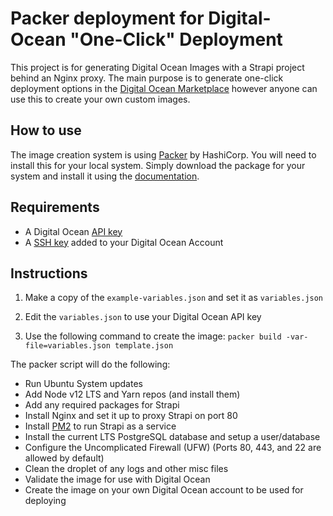 # Packer deployment for Digital-Ocean "One-Click" Deployment

This project is for generating Digital Ocean Images with a Strapi project behind an Nginx proxy. The main purpose is to generate one-click deployment options in the [Digital Ocean Marketplace](https://marketplace.digitalocean.com/) however anyone can use this to create your own custom images.

## How to use

The image creation system is using [Packer](https://www.packer.io/) by HashiCorp. You will need to install this for your local system. Simply download the package for your system and install it using the [documentation](https://www.packer.io/intro/getting-started/install.html#precompiled-binaries).

## Requirements

- A Digital Ocean [API key](https://cloud.digitalocean.com/account/api/tokens)
- A [SSH key](https://cloud.digitalocean.com/account/security) added to your Digital Ocean Account

## Instructions

1. Make a copy of the `example-variables.json` and set it as `variables.json`

2. Edit the `variables.json` to use your Digital Ocean API key

3. Use the following command to create the image: `packer build -var-file=variables.json template.json`

The packer script will do the following:
- Run Ubuntu System updates
- Add Node v12 LTS and Yarn repos (and install them)
- Add any required packages for Strapi
- Install Nginx and set it up to proxy Strapi on port 80
- Install [PM2](https://pm2.keymetrics.io/docs/usage/pm2-doc-single-page/) to run Strapi as a service
- Install the current LTS PostgreSQL database and setup a user/database
- Configure the Uncomplicated Firewall (UFW) (Ports 80, 443, and 22 are allowed by default)
- Clean the droplet of any logs and other misc files
- Validate the image for use with Digital Ocean
- Create the image on your own Digital Ocean account to be used for deploying